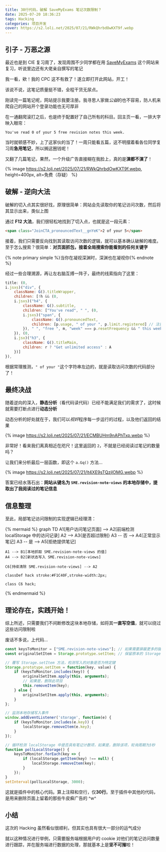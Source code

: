 ```yaml
---
title: 30行代码，破解 SaveMyExams 笔记次数限制？
date: 2025-07-20 18:36:23
tags: Hacking
categories: 项目开发
cover: https://s2.loli.net/2025/07/21/RWkQhrbdOwKXT9f.webp
---
```


## 引子 - 万恶之源

最近也是到 CIE 复习周了，发现周围不少同学都在用 [SaveMyExams](https://www.savemyexams.com/) 这个网站来复习，听说里边还有大佬亲自撰写的笔记

我一看，欸！我的 CPC 这不有救了！遂立即打开此网站，开工！

该说不说，这笔记质量挺不错，全程干货无尿点。

刚读完一篇笔记呢，网站提示我要注册。我寻思人家做*公益*的也不容易，防人机来爬自己的网站开个登录功能也无可厚非

在一通翻爬滚打之后，也是终于配置好了自己所有的科目。回主页一看，一排大字映入眼帘：

`You've read 0 of your 5 free revision notes this week.`

当时就顿感不妙，上了这家伙的当了！一周只能看五篇，这不明摆着看各位同学复习周**急用笔记**，所以搁这圈钱呢！

又翻了几篇笔记，果然，一个升级广告直接糊在我脸上，真的是**演都不演了**！

{% image https://s2.loli.net/2025/07/21/RWkQhrbdOwKXT9f.webp, height=400px, alt=免费（存疑） %}

## 破解 - 逆向大法

破解的切入点其实很好找，原理很简单：网站会先读取你的笔记访问次数，然后将其显示出来，类似上图

通过 **F12 大法**，我们很轻松地找到了切入点，也就是这一段元素：

```html
<span class="JoinCTA_pronouncedText__gnYeK">2 of your 5</span>
```

接着，我们只需要反向找到其读取访问次数的逻辑，就可以基本确认破解的难度。至于怎么搜索？很简单：**对页面抓包，接着全局搜索你能看到的任何关键字**

{% note primary simple %}当你在凝视深渊时，深渊也在凝视你{% endnote %}

经过一些合理溯源，再让左右脑互搏一阵子，最终的线索指向了这里：

```javascript
title: (0,
i.jsxs)("div", {
    className: G().titleWrapper,
    children: [!h && (0,
    i.jsxs)("h4", {
        className: G().subtitle,
        children: ["You've read", " ", (0,
        i.jsxs)("span", {
            className: G().pronouncedText,
            children: [p.usage, " of your ", p.limit.registered] // 注意这一行！
        }), " ", "free ", m, "week" === p.resetFrequency && " this week"]
    }), (0,
    i.jsx)("h3", {
        className: G().titleMain,
        children: r ? "Get unlimited access" : A
    })]
}),
```

根据常理推测，`" of your "`这个字符串左边的，就是读取访问次数的代码部分了！

## 最终决战

随着逆向的深入，**静态分析**（看代码读代码）已经不能满足我们的需求了，这时候就需要打断点进行**动态分析**

动态分析的好处就在于，我们可以*视奸*程序每一步运行的过程，以及他们返回的结果

{% image https://s2.loli.net/2025/07/21/ECMBUHm9nAPhTxp.webp %}

非常好！看来我们离真相近在咫尺！这里返回的 `2`，不就是已经阅读过笔记的数量吗？

让我们来分析最后一层函数，即这个 `a.Gq()` 方法...

{% image https://s2.loli.net/2025/07/21/lt4XE9sTQzjIOMG.webp %}

答案已经水落石出：**网站从键名为 `SME.revision-note-views` 的本地存储中，提取出了我阅读过的笔记信息**

## 信息整理

至此，局部笔记访问限制的实现逻辑已经理清：

{% mermaid %}
graph TD
    A1[用户访问笔记页面] --> A2[前端检测 localStorage 中的访问记录]
    A2 --> A3{是否超过限制}
    A3 -- 否 --> A4[正常显示笔记]
    A3 -- 是 --> A5[拒绝提供笔记]

    A1 --> B1[本地抓取 SME.revision-note-views 的值]
    A4 --> B2[新状态写入 SME.revision-note-views]

    C6[持续清除 SME.revision-note-views] --> A2

    classDef hack stroke:#F1C40F,stroke-width:2px;

    class C6 hack;
{% endmermaid %}

## 理论存在，实践开始！

综上所述，只需要我们不间断修改这块本地存储，如将其**一直写空值**，就可以绕过这些访问限制啦

废话不多说，上代码...

```javascript
const keysToMonitor = ["SME.revision-note-views"]; // 如果需要屏蔽更多的键，可以在这里直接方便地添加
const originalSetItem = Storage.prototype.setItem; // 保留原本的 Storage.setItem 方法，留存一份干净的副本

// 覆写 Storage.setItem 方法，检测写入的对象是否为特定键
Storage.prototype.setItem = function(key, value) {
    if (keysToMonitor.includes(key)) {
        originalSetItem.apply(this, arguments);
        // 如果是，删除此项目
        this.removeItem(key);
    } else {
        originalSetItem.apply(this, arguments);
    }
};

// 监测本地存储写入事件
window.addEventListener('storage', function(e) {
    if (keysToMonitor.includes(e.key)) {
        localStorage.removeItem(e.key);
    }
});

// 循环检测 localStorage 中是否具有笔记计数项，如果是，删除该项，轮询周期为3秒
function pollLocalStorage() {
    keysToMonitor.forEach(key => {
        if (localStorage.getItem(key) !== null) {
            localStorage.removeItem(key);
        }
    });
}
setInterval(pollLocalStorage, 3000);
```

这就是插件中的核心代码。算上注释和空行，仅**30行**。至于插件中其他的代码，是用来删除页面上留着的那些牛皮癣广告的 ^w^

## 小结

这次的 Hacking 虽然看似很顺利，但其实也具有很大一部分的运气成分

就以这种情况进行举例，只需要服务端根据用户的 cookie 对他们的笔记访问数量进行跟踪，并在服务端进行数据的处理，那就基本上是**坚不可摧**啦！


